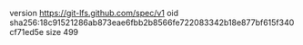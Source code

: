 version https://git-lfs.github.com/spec/v1
oid sha256:18c91521286ab873eae6fbb2b8566fe722083342b18e877bf615f340cf71ed5e
size 499
